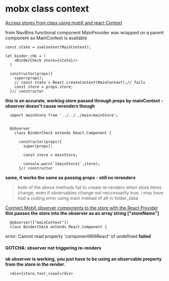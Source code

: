 # mobx class context
[Access stores from class using mobX and react Context](https://stackoverflow.com/questions/54263228/access-stores-from-class-using-mobx-and-react-context)   

from NavBtns functional component
MainProvider was wrapped on a parent component so MainContext is available
```
const state = useContext(MainContext);

let binder_chk = (
    <BinderCheck store={state}/>
  )
```

```
  constructor(props){
    super(props);
    // const state = React.createContext(MainContext);// fails
    const store = props.store;
  }// constructor
```
**this is an accurate, working store  passed through props by mainContext - observer doesn't cause rerenders though**

```
  import mainStore from '../../../main/mainStore';


  @observer
    class BinderCheck extends React.Component {

      constructor(props){
        super(props);

        const store = mainStore;

        console.warn(`[mainStore]`,store);
      }// constructor
```
**same, it works the same as passing props - still no rerenders**

> both of the above methods fail to create re-renders when store items change, even if observables change
> not neccessarily true. i may have had a coding error using main instead of alt in folder_data

[Connect MobX observer components to the store with the React Provider](https://egghead.io/lessons/react-connect-mobx-observer-components-to-the-store-with-the-react-provider)   
**this passes the store into the observer as an array string ["storeName"]**
```
  @observer(["mainContext"])
  class BinderCheck extends React.Component {
```
error: Cannot read property 'componentWillReact' of undefined
**failed**

#### GOTCHA: observer not triggering re-renders
**ok observer is working, you just have to be using an observable property from the store in the render.**
```
  <div>{store.text_view}</div>
```
